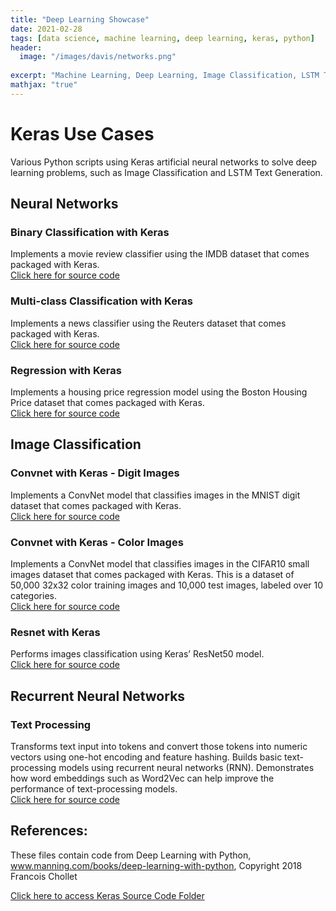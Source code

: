 ```yaml
---
title: "Deep Learning Showcase"
date: 2021-02-28
tags: [data science, machine learning, deep learning, keras, python]
header:
  image: "/images/davis/networks.png"
  
excerpt: "Machine Learning, Deep Learning, Image Classification, LSTM Text Generation, Keras, Python"
mathjax: "true"
---
```


# Keras Use Cases
Various Python scripts using Keras artificial neural networks to solve deep learning problems, such as Image Classification and LSTM Text Generation.

## Neural Networks
### Binary Classification with Keras
Implements a movie review classifier using the IMDB dataset that comes packaged with Keras.
<br>
<a href="https://github.com/amodavis/Deep_Learning/blob/main/Binary_Classification_Example.pdf">Click here for source code</a>

### Multi-class Classification with Keras
Implements a news classifier using the Reuters dataset that comes packaged with Keras.
<br>
<a href="https://github.com/amodavis/Deep_Learning/blob/main/Multi-Classification_Example.pdf">Click here for source code</a>

### Regression with Keras
Implements a housing price regression model using the Boston Housing Price dataset that comes packaged with Keras.
<br>
<a href="https://github.com/amodavis/Deep_Learning/blob/main/Regression_Example.pdf">Click here for source code</a>

## Image Classification
### Convnet with Keras - Digit Images
Implements a ConvNet model that classifies images in the MNIST digit dataset that comes packaged with Keras.
<br>
<a href="https://github.com/amodavis/Deep_Learning/blob/main/Image_Classification_ConvNet_MNIST.pdf">Click here for source code</a>

### Convnet with Keras - Color Images
Implements a ConvNet model that classifies images in the CIFAR10 small images dataset that comes packaged with Keras.  This is a dataset of 50,000 32x32 color training images and 10,000 test images, labeled over 10 categories.
<br>
<a href="https://github.com/amodavis/Deep_Learning/blob/main/Image_Classification_ConvNet_CIFAR10.pdf">Click here for source code</a>

### Resnet with Keras
Performs images classification using Keras’ ResNet50 model.
<br>
<a href="https://github.com/amodavis/Deep_Learning/blob/main/Image_Classification_ResNet50.pdf">Click here for source code</a>

## Recurrent Neural Networks
### Text Processing
Transforms text input into tokens and convert those tokens into numeric vectors using one-hot encoding and feature hashing.  Builds basic text-processing models using recurrent neural networks (RNN).  Demonstrates how word embeddings such as Word2Vec can help improve the performance of text-processing models.
<br>
<a href="https://github.com/amodavis/Deep_Learning/blob/main/Text_Processing_RNN.pdf">Click here for source code</a>

## References:
These files contain code from Deep Learning with Python, www.manning.com/books/deep-learning-with-python, Copyright 2018 Francois Chollet

<a href="https://github.com/amodavis/Deep_Learning">Click here to access Keras Source Code Folder</a>
